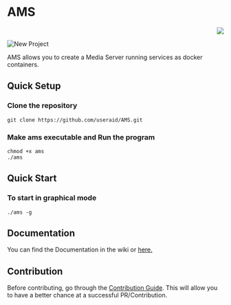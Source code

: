 # AMS

<p align="right"><a href="https://hits.seeyoufarm.com"><img src="https://hits.seeyoufarm.com/api/count/incr/badge.svg?url=https%3A%2F%2Fgithub.com%2Fuseraid%2FAMS&count_bg=%23262B22&title_bg=%23555555&icon=&icon_color=%23E7E7E7&title=hits&edge_flat=false"/></a></p>

![New Project](https://user-images.githubusercontent.com/93074700/191500641-70210a97-bc0a-4a6e-b1e6-f2d9deeb28d0.png)

AMS allows you to create a Media Server running services as docker containers.

## Quick Setup

### Clone the repository
```
git clone https://github.com/useraid/AMS.git
```
### Make ams executable and Run the program
```
chmod +x ams
./ams
```

## Quick Start

### To start in graphical mode
```
./ams -g
```
## Documentation 

You can find the Documentation in the wiki or [here.](/Docs/)

## Contribution

Before contributing, go through the [Contribution Guide](/CONTRIBUTING.md). This will allow you to have a better chance at a successful PR/Contribution.